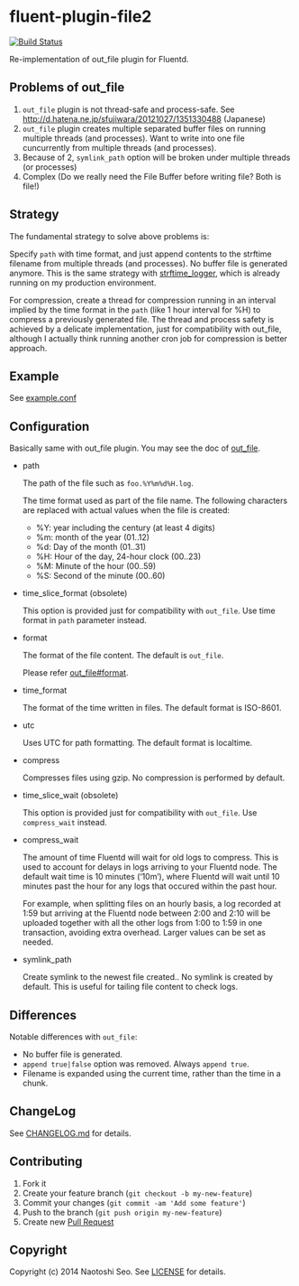 # fluent-plugin-file2

[![Build Status](https://secure.travis-ci.org/sonots/fluent-plugin-file2.png?branch=master)](http://travis-ci.org/sonots/fluent-plugin-file2)

Re-implementation of out\_file plugin for Fluentd.

## Problems of out\_file

1. `out_file` plugin is not thread-safe and process-safe. See http://d.hatena.ne.jp/sfujiwara/20121027/1351330488 (Japanese)
2. `out_file` plugin creates multiple separated buffer files on running multiple threads (and processes). Want to write into one file cuncurrently from multiple threads (and processes).
3. Because of 2, `symlink_path` option will be broken under multiple threads (or processes)
4. Complex (Do we really need the File Buffer before writing file? Both is file!)

## Strategy

The fundamental strategy to solve above problems is:

Specify `path` with time format, and just append contents to the strftime filename from multiple threads (and processes). No buffer file is generated anymore.
This is the same strategy with [strftime_logger](https://github.com/sonots/strftime_logger), which is already running on my production environment.

For compression, create a thread for compression running in an interval implied by the time format in the `path` (like 1 hour interval for %H) to compress a previously generated file.
The thread and process safety is achieved by a delicate implementation, just for compatibility with out\_file, although I actually think running another cron job for compression is better approach. 

## Example

See [example.conf](./example/example.conf)

## Configuration

Basically same with out\_file plugin. You may see the doc of [out_file](http://docs.fluentd.org/articles/out_file). 

* path

    The path of the file such as `foo.%Y%m%d%H.log`.
 
    The time format used as part of the file name. The following characters are replaced with actual values when the file is created:
    
    * %Y: year including the century (at least 4 digits)
    * %m: month of the year (01..12)
    * %d: Day of the month (01..31)
    * %H: Hour of the day, 24-hour clock (00..23)
    * %M: Minute of the hour (00..59)
    * %S: Second of the minute (00..60)

* time\_slice\_format (obsolete)

    This option is provided just for compatibility with `out_file`. 
    Use time format in `path` parameter instead.

* format

    The format of the file content. The default is `out_file`.

    Please refer [out_file#format](http://docs.fluentd.org/articles/out_file#format).

* time\_format

    The format of the time written in files. The default format is ISO-8601.

* utc

    Uses UTC for path formatting. The default format is localtime.

* compress

    Compresses files using gzip. No compression is performed by default.

* time\_slice\_wait (obsolete)

    This option is provided just for compatibility with `out_file`.
    Use `compress_wait` instead.

* compress\_wait

    The amount of time Fluentd will wait for old logs to compress. This is used to account for delays in logs arriving to your Fluentd node. The default wait time is 10 minutes (‘10m’), where Fluentd will wait until 10 minutes past the hour for any logs that occured within the past hour.

    For example, when splitting files on an hourly basis, a log recorded at 1:59 but arriving at the Fluentd node between 2:00 and 2:10 will be uploaded together with all the other logs from 1:00 to 1:59 in one transaction, avoiding extra overhead. Larger values can be set as needed.

* symlink\_path

    Create symlink to the newest file created.. No symlink is created by default. This is useful for tailing file content to check logs.

## Differences

Notable differences with `out_file`:

* No buffer file is generated.
* `append true|false` option was removed. Always `append true`. 
* Filename is expanded using the current time, rather than the time in a chunk. 

## ChangeLog

See [CHANGELOG.md](CHANGELOG.md) for details.

## Contributing

1. Fork it
2. Create your feature branch (`git checkout -b my-new-feature`)
3. Commit your changes (`git commit -am 'Add some feature'`)
4. Push to the branch (`git push origin my-new-feature`)
5. Create new [Pull Request](../../pull/new/master)

## Copyright

Copyright (c) 2014 Naotoshi Seo. See [LICENSE](LICENSE) for details.

